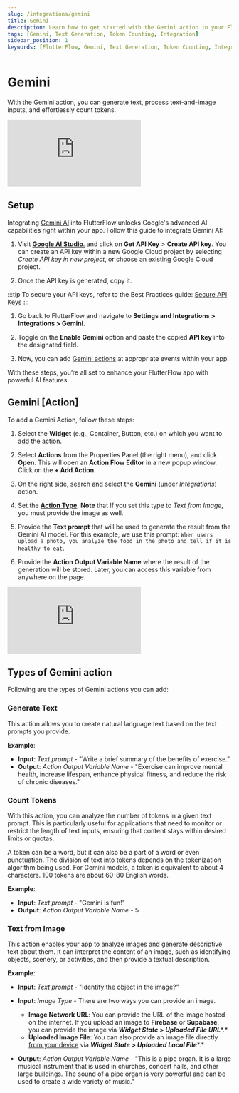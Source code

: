 ```yaml
---
slug: /integrations/gemini
title: Gemini
description: Learn how to get started with the Gemini action in your FlutterFlow app to generate text, process text-and-image inputs, and count tokens.
tags: [Gemini, Text Generation, Token Counting, Integration]
sidebar_position: 1
keywords: [FlutterFlow, Gemini, Text Generation, Token Counting, Integration]
---
```



# Gemini

With the Gemini action, you can generate text, process text-and-image inputs, and effortlessly count tokens.

<div class="video-container"><iframe src="https://www.loom.
com/embed/1e7a383897334f6da96c58639e7abcfc?sid=b8363cff-ccfb-4ade-98fc-22a2a587e68e" frameborder="0" allow="accelerometer; autoplay; clipboard-write; encrypted-media; gyroscope; picture-in-picture; web-share" referrerpolicy="strict-origin-when-cross-origin" allowfullscreen></iframe></div>



## Setup

Integrating [Gemini AI](https://gemini.google.com/app) into FlutterFlow unlocks Google's advanced AI capabilities right within your app. Follow this guide to integrate Gemini AI:

1. Visit [**Google AI Studio**.](https://aistudio.google.com/) and click on **Get API Key** > 
   **Create API key**. You can create an API key within a new Google Cloud project by selecting *Create API key in new project*, or choose an existing Google Cloud project. 

2. Once the API key is generated, copy it.

:::tip
To secure your API keys, refer to the Best Practices guide: [Secure API Keys](../google-cloud/secure-keys.md)
:::

1. Go back to FlutterFlow and navigate to **Settings and Integrations > Integrations > Gemini**. 

2. Toggle on the **Enable Gemini** option and paste the copied **API key** into the designated 
   field. 

3. Now, you can add [Gemini actions](#gemini-action) at appropriate events 
within your app.

With these steps, you’re all set to enhance your FlutterFlow app with powerful AI features.


## Gemini [Action]

To add a Gemini Action, follow these steps:

1. Select the **Widget** (e.g., Container, Button, etc.) on which you want to add the action.

2. Select **Actions** from the Properties Panel (the right menu), and click **Open**. This will open an **Action Flow Editor** in a new popup window. Click on the **+ Add Action**.

3. On the right side, search and select the **Gemini** (under *Integrations*) action. 

4. Set the [**Action Type**](#types-of-gemini-action). **Note** that If you set this type to *Text from Image*, you must provide the image as well.

5. Provide the **Text prompt** that will be used to generate the result from the Gemini AI model. For this example, we use this prompt: `When users upload a photo, you analyze the food in the photo and tell if it is healthy to eat`. 

6. Provide the **Action Output Variable Name** where the result of the generation will be stored. Later, you can access this variable from anywhere on the page.

<div class="video-container"><iframe src="https://www.loom.com/embed/8b57fff59e3f496b84eb719f0a41bc85" title="YouTube video player" frameborder="0" allow="accelerometer; autoplay; clipboard-write; encrypted-media; gyroscope; picture-in-picture; web-share" referrerpolicy="strict-origin-when-cross-origin" allowfullscreen></iframe></div>

## Types of Gemini action

Following are the types of Gemini actions you can add:

### Generate Text

This action allows you to create natural language text based on the text prompts you provide.

**Example**:

* **Input**: *Text prompt* - "Write a brief summary of the benefits of exercise."
* **Output**: *Action Output Variable Name* - "Exercise can improve mental health, increase lifespan, enhance physical fitness, and reduce the risk of chronic diseases."

### Count Tokens

With this action, you can analyze the number of tokens in a given text prompt. This is particularly useful for applications that need to monitor or restrict the length of text inputs, ensuring that content stays within desired limits or quotas.

A token can be a word, but it can also be a part of a word or even punctuation. The division of text into tokens depends on the tokenization algorithm being used. For Gemini models, a token is equivalent to about 4 characters. 100 tokens are about 60-80 English words.

**Example**:

* **Input**: *Text prompt* - "Gemini is fun!"
* **Output**: *Action Output Variable Name* - 5

### Text from Image

This action enables your app to analyze images and generate descriptive text about them. It can interpret the content of an image, such as identifying objects, scenery, or activities, and then provide a textual description.

**Example**:

* **Input**: *Text prompt* - "Identify the object in the image?"
* **Input**: *Image Type* - There are two ways you can provide an image.

	+ **Image Network URL**: You can provide the URL of the image hosted on the internet. If you upload an image to **Firebase** or **Supabase**, you can provide the image via ***Widget State > Uploaded File URL****.*
	+ **Uploaded Image File**: You can also provide an image file directly [from your device](#) via ***Widget State > Uploaded Local File****.*
* **Output**: *Action Output Variable Name* - "This is a pipe organ. It is a large musical instrument that is used in churches, concert halls, and other large buildings. The sound of a pipe organ is very powerful and can be used to create a wide variety of music."



 